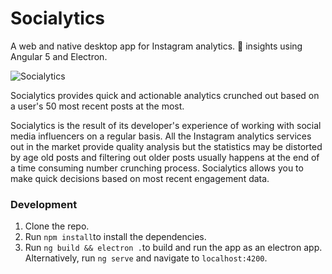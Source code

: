 # Socialytics
A web and native desktop app for Instagram analytics. 🚀 insights using Angular 5 and Electron. 

![Socialytics](https://i.imgur.com/gQGEzuN.jpg)



Socialytics provides quick and actionable analytics crunched out based on a user's 50 most recent posts at the most. 

Socialytics is the result of its developer's experience of working with social media influencers on a regular basis. All the Instagram analytics services out in the market provide quality analysis but the statistics may be distorted by age old posts and filtering out older posts usually happens at the end of a time consuming number crunching process. Socialytics allows you to make quick decisions based on most recent engagement data.



### Development

1. Clone the repo.
2. Run `npm install`to install the dependencies.
3. Run `ng build && electron .`to build and run the app as an electron app.
    Alternatively, run `ng serve` and navigate to `localhost:4200`.
